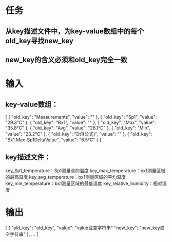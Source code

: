 # 任务
## 从key描述文件中，为key-value数组中的每个old_key寻找new_key
## new_key的含义必须和old_key完全一致

# 输入
## key-value数组：
[
    {
    "old_key": "Measurements",
    "value": ""
    },
    {
    "old_key": "Sp1",
    "value": "29.3℃"
    },
    {
    "old_key": "Bx1",
    "value": ""
    },
    {
    "old_key": "Max",
    "value": "35.8℃"
    },
    {
    "old_key": "Avg",
    "value": "28.1℃"
    },
    {
    "old_key": "Min",
    "value": "23.2℃"
    },
    {
    "old_key": "Dt1(公式)",
    "value": ""
    },
    {
    "old_key": "Bx1.Max-Sp1DeltaValue",
    "value": "6.5℃"
    }
]

## key描述文件：
key_Sp1_temperature：Sp1测量点的温度
key_max_temperature：bx1测量区域的最高温度
key_avg_temperature：bx1测量区域的平均温度
key_min_temperature：bx1测量区域的最低温度
key_relative_humidity：相对湿度

# 输出
[
  {
    "old_key": "old_key",
    "value": "value或空字符串"
    "new_key": "new_key或空字符串"
  },
  ...
]

